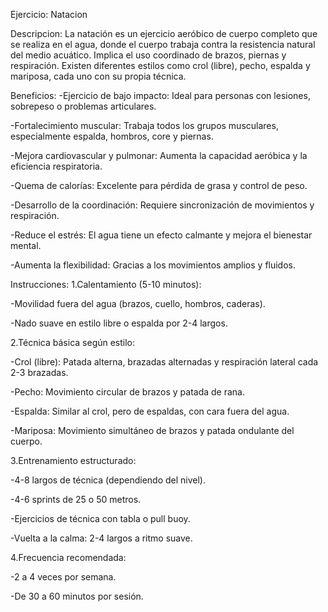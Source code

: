 Ejercicio: Natacion

Descripcion:
La natación es un ejercicio aeróbico de cuerpo completo que se realiza en el agua, donde el cuerpo trabaja contra la resistencia natural del medio acuático. Implica el uso coordinado de brazos, piernas y respiración. Existen diferentes estilos como crol (libre), pecho, espalda y mariposa, cada uno con su propia técnica. 

Beneficios:
-Ejercicio de bajo impacto: Ideal para personas con lesiones, sobrepeso o problemas articulares.

-Fortalecimiento muscular: Trabaja todos los grupos musculares, especialmente espalda, hombros, core y piernas.

-Mejora cardiovascular y pulmonar: Aumenta la capacidad aeróbica y la eficiencia respiratoria.

-Quema de calorías: Excelente para pérdida de grasa y control de peso.

-Desarrollo de la coordinación: Requiere sincronización de movimientos y respiración.

-Reduce el estrés: El agua tiene un efecto calmante y mejora el bienestar mental.

-Aumenta la flexibilidad: Gracias a los movimientos amplios y fluidos.

Instrucciones:
1.Calentamiento (5-10 minutos):

-Movilidad fuera del agua (brazos, cuello, hombros, caderas).

-Nado suave en estilo libre o espalda por 2-4 largos.

2.Técnica básica según estilo:

-Crol (libre): Patada alterna, brazadas alternadas y respiración lateral cada 2-3 brazadas.

-Pecho: Movimiento circular de brazos y patada de rana.

-Espalda: Similar al crol, pero de espaldas, con cara fuera del agua.

-Mariposa: Movimiento simultáneo de brazos y patada ondulante del cuerpo.

3.Entrenamiento estructurado:

-4-8 largos de técnica (dependiendo del nivel).

-4-6 sprints de 25 o 50 metros.

-Ejercicios de técnica con tabla o pull buoy.

-Vuelta a la calma: 2-4 largos a ritmo suave.

4.Frecuencia recomendada:

-2 a 4 veces por semana.

-De 30 a 60 minutos por sesión.
